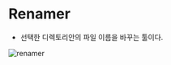 # Renamer

- 선택한 디렉토리안의 파일 이름을 바꾸는 툴이다.
    
![renamer](https://github.com/eunjin72/renamer/assets/128131020/cd1f72a8-d18e-4bbb-b176-444cd4feb6ff)
